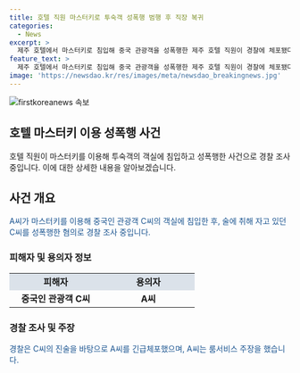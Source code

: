 ```yaml
---
title: 호텔 직원 마스터키로 투숙객 성폭행 범행 후 직장 복귀
categories:
  - News
excerpt: >
  제주 호텔에서 마스터키로 침입해 중국 관광객을 성폭행한 제주 호텔 직원이 경찰에 체포됐다. 피해자는 호텔을 빠져나가려는 중국인 일행들을 부축했으나, A씨에게 성폭행당했다고 진술했다. A씨는 룸서비스를 접수해 들어간 것이며, 피해자의 동의를 받았다고 주장하고 있다. 경찰은 A씨에 대한 구속영장을 신청할 예정이다.
feature_text: >
  제주 호텔에서 마스터키로 침입해 중국 관광객을 성폭행한 제주 호텔 직원이 경찰에 체포됐다. 피해자는 호텔을 빠져나가려는 중국인 일행들을 부축했으나, A씨에게 성폭행당했다고 진술했다. A씨는 룸서비스를 접수해 들어간 것이며, 피해자의 동의를 받았다고 주장하고 있다. 경찰은 A씨에 대한 구속영장을 신청할 예정이다.
image: 'https://newsdao.kr/res/images/meta/newsdao_breakingnews.jpg'
---
```


<p><img src="https://newsdao.kr/res/images/meta/newsdao_breakingnews.jpg" alt="firstkoreanews 속보" /></p>

<h2 data-ke-size="size26">호텔 마스터키 이용 성폭행 사건</h2>

<p data-ke-size="size16">호텔 직원이 마스터키를 이용해 투숙객의 객실에 침입하고 성폭행한 사건으로 경찰 조사 중입니다. 이에 대한 상세한 내용을 알아보겠습니다.</p>

<h2 data-ke-size="size24">사건 개요</h2>

<p><span style="color: #1a5490;">A씨가 마스터키를 이용해 중국인 관광객 C씨의 객실에 침입한 후, 술에 취해 자고 있던 C씨를 성폭행한 혐의로 경찰 조사 중입니다.</span></p>

<h3>피해자 및 용의자 정보</h3>

<table>
    <tbody>
        <tr>
            <td style="text-align: center; width: 150px; background-color: #21538527;"><b>피해자</b></td>
            <td style="text-align: center; width: 150px; background-color: #21538527;"><b>용의자</b></td>
        </tr>
        <tr>
            <td style="text-align: center; height: 17px;"><b>중국인 관광객 C씨</b></td>
            <td style="text-align: center; height: 17px;"><b>A씨</b></td>
        </tr>
    </tbody>
</table>

<h3>경찰 조사 및 주장</h3>

<p><span style="color: #1a5490;">경찰은 C씨의 진술을 바탕으로 A씨를 긴급체포했으며, A씨는 룸서비스 주장을 했습니다.</span></p>

